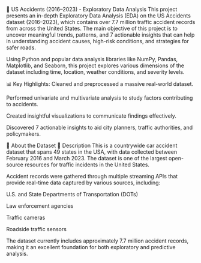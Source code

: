 🚗 US Accidents (2016–2023) - Exploratory Data Analysis
This project presents an in-depth Exploratory Data Analysis (EDA) on the US Accidents dataset (2016–2023), which contains over 7.7 million traffic accident records from across the United States. The main objective of this project is to uncover meaningful trends, patterns, and 7 actionable insights that can help in understanding accident causes, high-risk conditions, and strategies for safer roads.

Using Python and popular data analysis libraries like NumPy, Pandas, Matplotlib, and Seaborn, this project explores various dimensions of the dataset including time, location, weather conditions, and severity levels.

📊 Key Highlights:
Cleaned and preprocessed a massive real-world dataset.

Performed univariate and multivariate analysis to study factors contributing to accidents.

Created insightful visualizations to communicate findings effectively.

Discovered 7 actionable insights to aid city planners, traffic authorities, and policymakers.

📂 About the Dataset
📄 Description
This is a countrywide car accident dataset that spans 49 states in the USA, with data collected between February 2016 and March 2023. The dataset is one of the largest open-source resources for traffic incidents in the United States.

Accident records were gathered through multiple streaming APIs that provide real-time data captured by various sources, including:

U.S. and State Departments of Transportation (DOTs)

Law enforcement agencies

Traffic cameras

Roadside traffic sensors

The dataset currently includes approximately 7.7 million accident records, making it an excellent foundation for both exploratory and predictive analysis.
